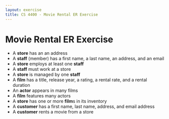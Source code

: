 ```yaml
---
layout: exercise
title: CS 4400 - Movie Rental ER Exercise
---
```


# Movie Rental ER Exercise

- A **store** has an an address
- A **staff** (member) has a first name, a last name, an address, and an email
- A **store** employs at least one **staff**
- A **staff** must work at a store
- A **store** is managed by one **staff**
- A **film** has a title, release year, a rating, a rental rate, and a rental duration
- An **actor** appears in many films
- A **film** features many actors
- A **store** has one or more **film**s in its inventory
- A **customer** has a first name, last name, address, and email address
- A **customer** rents a movie from a store
